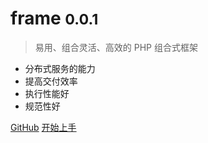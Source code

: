 # frame <small>0.0.1</small>

> 易用、组合灵活、高效的 PHP 组合式框架

- 分布式服务的能力
- 提高交付效率
- 执行性能好
- 规范性好

[GitHub](https://github.com/smarty-kiki/frame/)
[开始上手](#介绍)
